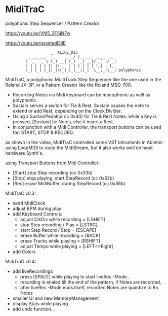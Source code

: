 # MidiTraC
polyphonic Step Sequencer / Pattern Creator

https://youtu.be/VM5_3FSjN7w

https://youtu.be/qxsmedl3lIE

						_  ALICE_D25
			  _ __ ___   _     _ _/ |_ ___  __ _  __
			 | `_ ` _ \ (_) __| (_)  _| __|/ _` |/ _|
			 | | | | | || |/ _` | | | | | | (_| | |_ 
			 |_| |_| |_||_|\(_|_|_|__||_|  \__,_|\__| polyphonic

MidiTraC, a polyphonic MultiTrack Step Sequencer like the one used in the Roland JX-3P, or a Pattern Creator like the Roland MSQ-700.
+ Recording Notes via Midi keyboard can be monophonic as well as polyphonic.
+ Sustain serves a switch for Tie & Rest. Sustain causes the note to extend or add Rest, depending on the Clock Divider. 
+ Using a SustainPedal(or cc 0x40) for Tie & Rest Notes: while a Key is pressed, [Sustain] tie Notes, else it insert a Rest. 
+ In conjunction with a Midi Controller, the transport buttons can be used for: START, STOP & RECORD.

as shown in the video, MidiTraC controlled some VST Intruments in Ableton using LoopMIDI to route the MidiStream, but it also works well on most hardware Synth's.

using Transport Buttons from Midi Controller:
+ [Start] stop Step recording (cc 0x33b)
+ [Stop] stop playing, start StepRecord (cc 0x32b)
+ [Rec] erase MidiBuffer, during StepRecord (cc 0x36b)



MidiTraC v0.3:
+ send MidiClock
+ adjust BPM during play
+ add Keyboard Controls:
	+ adjust ClkDiv while recording = [LSHIFT]
	+ stop Step recording / Play    = [LSTRG]
	+ start Step Record / Stop      = [ESCAPE]
	+ erase Buffer while recording  = [BACK]
	+ erase Tracks while playing    = [RSHIFT]
	+ adjust Tempo while playing    = [LEFT<>Right]
+ add Colors

MidiTraC v0.4:
+ add liveRecordings
	+ press [SPACE] while playing to start liveRec.-Mode...
	+ recording is enaled till the end of the pattern, if Notes are recorded.
	+ after liveRec.-Mode ends itself, recorded Notes are quantize to 8n Notes
+ smaller UI and new MemoryManagement
+ display Stats while playing
+ add undo function...
